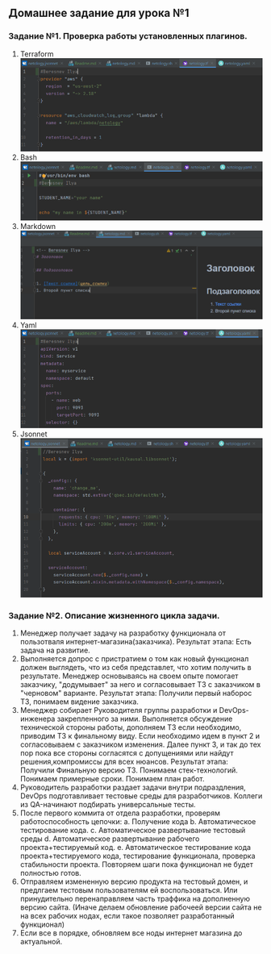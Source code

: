 
## Домашнее задание для урока №1

### Задание №1. Проверка работы установленных плагинов.
1) Terraform
![Terraform!](/1_Lesson/images/tf.PNG)<br>
2) Bash
![Bash!](/1_Lesson/images/sh.PNG)<br>
3) Markdown
![md!](/1_Lesson/images/md.PNG)<br>
4) Yaml
![yaml!](/1_Lesson/images/yaml.PNG)<br>
5) Jsonnet
![json!](/1_Lesson/images/jsonnet.PNG)

### Задание №2. Описание жизненного цикла задачи.

1) Менеджер получает задачу на разработку функционала от пользотваля интернет-магазина(заказчика).
Результат этапа: Есть задача на развитие.
2) Выполняется допрос с пристратием о том как новый функционал должен выглядеть, что из себя представлет, что хотим
получить в результате. Менеджер основываясь на своем опыте помогает заказчику, "додумывает" за него и согласовывает ТЗ
с заказчиком в "черновом" варианте.
Результат этапа: Получили первый наборос ТЗ, понимаем видение заказчика.
3) Менеджер собирает Руководителя группы разработки и DevOps-инженера закрепленного за ними. Выполняется обсуждение
технической стороны работы, дополняем ТЗ если необходимо, приводим ТЗ к финальному виду.
Если необходимо идем в пункт 2 и согласовываем с заказчиком изменения. Далее пункт 3, и так до тех пор пока
все стороны согласятся с допущениями или найдут решения,компромиссы для всех нюансов.
Результат этапа: Получили Финальную версию ТЗ. Понимаем стек-технологий. Понимаем примерные сроки. Понимаем план работ.
4) Руководитель разработки раздает задачи внутри подраздления, DevOps подготавливает тестовые среды для разработчиков.
Коллеги из QA-начинают подбирать универсальные тесты.
5) После первого коммита от отдела разработки, проверям работоспособность цепочки:
a. Получение кода
b. Автоматическое тестирование кода.
c. Автоматическое развертывание тестовый среды
d. Автоматическое развертывание рабочего проекта+тестируемый код.
e. Автоматическое тестирование кода проекта+тестируемого кода, тестирование функционала, проверка стабильности проекта. 
Повторяем шаги пока функционал не будет полностью готов.
6) Отправляем измененную версию продукта на тестовый домен, и предлгаем тестовым пользователям ей воспользоваться. Или
принудительно перенаправляем часть траффика на дополненную версию сайта. (Иначе делаем обновление рабочеей версии сайта
не на всех рабочих нодах, если такое позволяет разработанный функционал)
7) Если все в порядке, обновляем все ноды интернет магазина до актуальной.